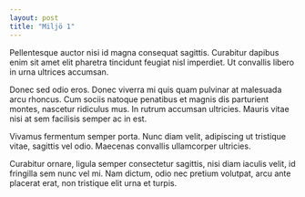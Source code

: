 ```yaml
---
layout: post
title: "Miljö 1"
---
```


Pellentesque auctor nisi id magna consequat sagittis. Curabitur dapibus enim
sit amet elit pharetra tincidunt feugiat nisl imperdiet. Ut convallis libero in
urna ultrices accumsan.

Donec sed odio eros. Donec viverra mi quis quam pulvinar at malesuada arcu
rhoncus. Cum sociis natoque penatibus et magnis dis parturient montes, nascetur
ridiculus mus. In rutrum accumsan ultricies. Mauris vitae nisi at sem facilisis
semper ac in est.

Vivamus fermentum semper porta. Nunc diam velit, adipiscing ut tristique vitae,
sagittis vel odio. Maecenas convallis ullamcorper ultricies.

Curabitur ornare, ligula semper consectetur sagittis, nisi diam iaculis velit,
id fringilla sem nunc vel mi. Nam dictum, odio nec pretium volutpat, arcu ante
placerat erat, non tristique elit urna et turpis.

